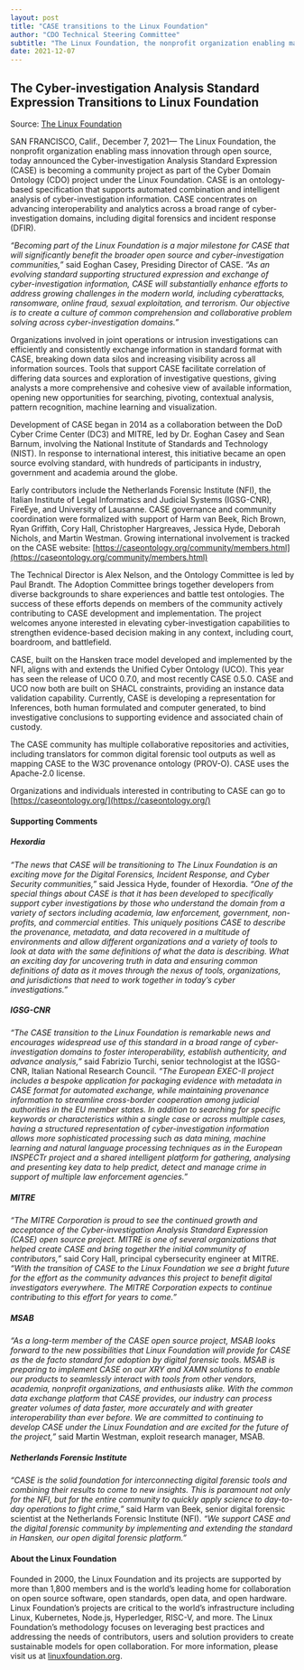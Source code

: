 ```yaml
---
layout: post
title: "CASE transitions to the Linux Foundation"
author: "CDO Technical Steering Committee"
subtitle: "The Linux Foundation, the nonprofit organization enabling mass innovation through open source, today announced the Cyber-investigation Analysis Standard Expression (CASE) is becoming a community project as part of the ​​Cyber Domain Ontology (CDO) project under the Linux Foundation. "
date: 2021-12-07
---
```


## The Cyber-investigation Analysis Standard Expression Transitions to Linux Foundation

Source: [The Linux Foundation](https://www.linuxfoundation.org/press-release/the-cyber-investigation-analysis-standard-expression-transitions-to-linux-foundation/)

SAN FRANCISCO, Calif., December 7, 2021— The Linux Foundation, the nonprofit organization enabling mass innovation through open source, today announced the Cyber-investigation Analysis Standard Expression (CASE) is becoming a community project as part of the ​​Cyber Domain Ontology (CDO) project under the Linux Foundation. CASE is an ontology-based specification that supports automated combination and intelligent analysis of cyber-investigation information. CASE concentrates on advancing interoperability and analytics across a broad range of cyber-investigation domains, including digital forensics and incident response (DFIR).

_“Becoming part of the Linux Foundation is a major milestone for CASE that will significantly benefit the broader open source and cyber-investigation communities,”_ said Eoghan Casey, Presiding Director of CASE. _“As an evolving standard supporting structured expression and exchange of cyber-investigation information, CASE will substantially enhance efforts to address growing challenges in the modern world, including cyberattacks, ransomware, online fraud, sexual exploitation, and terrorism. Our objective is to create a culture of common comprehension and collaborative problem solving across cyber-investigation domains.”_

Organizations involved in joint operations or intrusion investigations can efficiently and consistently exchange information in standard format with CASE, breaking down data silos and increasing visibility across all information sources. Tools that support CASE facilitate correlation of differing data sources and exploration of investigative questions, giving analysts a more comprehensive and cohesive view of available information, opening new opportunities for searching, pivoting, contextual analysis, pattern recognition, machine learning and visualization.

Development of CASE began in 2014 as a collaboration between the DoD Cyber Crime Center (DC3) and MITRE, led by Dr. Eoghan Casey and Sean Barnum, involving the National Institute of Standards and Technology (NIST). In response to international interest, this initiative became an open source evolving standard, with hundreds of participants in industry, government and academia around the globe.

Early contributors include the Netherlands Forensic Institute (NFI), the Italian Institute of Legal Informatics and Judicial Systems (IGSG-CNR), FireEye, and University of Lausanne. CASE governance and community coordination were formalized with support of Harm van Beek, Rich Brown, Ryan Griffith, Cory Hall, Christopher Hargreaves, Jessica Hyde, Deborah Nichols, and Martin Westman. Growing international involvement is tracked on the CASE website: [https://caseontology.org/community/members.html](https://caseontology.org/community/members.html)

The Technical Director is Alex Nelson, and the Ontology Committee is led by Paul Brandt. The Adoption Committee brings together developers from diverse backgrounds to share experiences and battle test ontologies. The success of these efforts depends on members of the community actively contributing to CASE development and implementation. The project welcomes anyone interested in elevating cyber-investigation capabilities to strengthen evidence-based decision making in any context, including court, boardroom, and battlefield.

CASE, built on the Hansken trace model developed and implemented by the NFI, aligns with and extends the Unified Cyber Ontology (UCO). This year has seen the release of UCO 0.7.0, and most recently CASE 0.5.0. CASE and UCO now both are built on SHACL constraints, providing an instance data validation capability. Currently, CASE is developing a representation for Inferences, both human formulated and computer generated, to bind investigative conclusions to supporting evidence and associated chain of custody.

The CASE community has multiple collaborative repositories and activities, including translators for common digital forensic tool outputs as well as mapping CASE to the W3C provenance ontology (PROV-O). CASE uses the Apache-2.0 license.

Organizations and individuals interested in contributing to CASE can go to [https://caseontology.org/](https://caseontology.org/)

#### Supporting Comments

##### Hexordia

_“The news that CASE will be transitioning to The Linux Foundation is an exciting move for the Digital Forensics, Incident Response, and Cyber Security communities,”_ said Jessica Hyde, founder of Hexordia. _“One of the special things about CASE is that it has been developed to specifically support cyber investigations by those who understand the domain from a variety of sectors including academia, law enforcement, government, non-profits, and commercial entities. This uniquely positions CASE to describe the provenance, metadata, and data recovered in a multitude of environments and allow different organizations and a variety of tools to look at data with the same definitions of what the data is describing. What an exciting day for uncovering truth in data and ensuring common definitions of data as it moves through the nexus of tools, organizations, and jurisdictions that need to work together in today’s cyber investigations.”_

##### IGSG-CNR

_“The CASE transition to the Linux Foundation is remarkable news and encourages widespread use of this standard in a broad range of cyber-investigation domains to foster interoperability, establish authenticity, and advance analysis,”_ said Fabrizio Turchi, senior technologist at the IGSG-CNR, Italian National Research Council. _“The European EXEC-II project includes a bespoke application for packaging evidence with metadata in CASE format for automated exchange, while maintaining provenance information to streamline cross-border cooperation among judicial authorities in the EU member states. In addition to searching for specific keywords or characteristics within a single case or across multiple cases, having a structured representation of cyber-investigation information allows more sophisticated processing such as data mining, machine learning and natural language processing techniques as in the European INSPECTr project and a shared intelligent platform for gathering, analysing and presenting key data to help predict, detect and manage crime in support of multiple law enforcement agencies.”_

##### MITRE

_“The MITRE Corporation is proud to see the continued growth and acceptance of the Cyber-investigation Analysis Standard Expression (CASE) open source project. MITRE is one of several organizations that helped create CASE and bring together the initial community of contributors,”_ said Cory Hall, principal cybersecurity engineer at MITRE. _“With the transition of CASE to the Linux Foundation we see a bright future for the effort as the community advances this project to benefit digital investigators everywhere. The MITRE Corporation expects to continue contributing to this effort for years to come.”_

##### MSAB

_“As a long-term member of the CASE open source project, MSAB looks forward to the new possibilities that Linux Foundation will provide for CASE as the de facto standard for adoption by digital forensic tools. MSAB is preparing to implement CASE on our XRY and XAMN solutions to enable our products to seamlessly interact with tools from other vendors, academia, nonprofit organizations, and enthusiasts alike. With the common data exchange platform that CASE provides, our industry can process greater volumes of data faster, more accurately and with greater interoperability than ever before. We are committed to continuing to develop CASE under the Linux Foundation and are excited for the future of the project,”_ said Martin Westman, exploit research manager, MSAB.

##### Netherlands Forensic Institute

_“CASE is the solid foundation for interconnecting digital forensic tools and combining their results to come to new insights. This is paramount not only for the NFI, but for the entire community to quickly apply science to day-to-day operations to fight crime,”_ said Harm van Beek, senior digital forensic scientist at the Netherlands Forensic Institute (NFI). _“We support CASE and the digital forensic community by implementing and extending the standard in Hansken, our open digital forensic platform.”_

#### About the Linux Foundation

Founded in 2000, the Linux Foundation and its projects are supported by more than 1,800 members and is the world’s leading home for collaboration on open source software, open standards, open data, and open hardware. Linux Foundation’s projects are critical to the world’s infrastructure including Linux, Kubernetes, Node.js, Hyperledger, RISC-V, and more. The Linux Foundation’s methodology focuses on leveraging best practices and addressing the needs of contributors, users and solution providers to create sustainable models for open collaboration. For more information, please visit us at [linuxfoundation.org](https://linuxfoundation.org).

